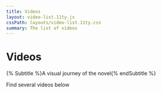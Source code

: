 ```yaml
---
title: Videos
layout: video-list.11ty.js
cssPath: layouts/video-list.11ty.css
summary: The list of videos
---
```


# Videos

{% Subtitle %}A visual journey of the novel{% endSubtitle %}

Find several videos below
